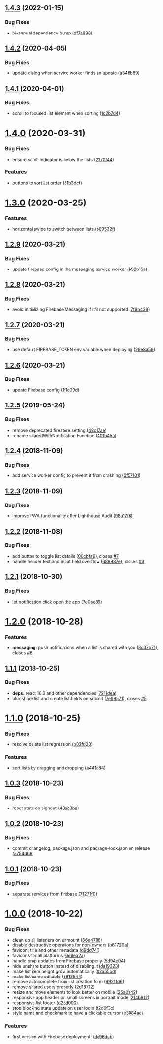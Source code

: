 ## [1.4.3](https://github.com/helleroy/shoppinglist/compare/v1.4.2...v1.4.3) (2022-01-15)

### Bug Fixes

- bi-annual dependency bump ([df7a898](https://github.com/helleroy/shoppinglist/commit/df7a898d7224d3a3e2f48b546a75163531e09d55))

## [1.4.2](https://github.com/helleroy/shoppinglist/compare/v1.4.1...v1.4.2) (2020-04-05)

### Bug Fixes

- update dialog when service worker finds an update ([a346b89](https://github.com/helleroy/shoppinglist/commit/a346b891d79ba8401e6f8c0d301fa08b4f01112a))

## [1.4.1](https://github.com/helleroy/shoppinglist/compare/v1.4.0...v1.4.1) (2020-04-01)

### Bug Fixes

- scroll to focused list element when sorting ([1c2b7d4](https://github.com/helleroy/shoppinglist/commit/1c2b7d4cb51fc9467901be51b3584404b9e083ae))

# [1.4.0](https://github.com/helleroy/shoppinglist/compare/v1.3.0...v1.4.0) (2020-03-31)

### Bug Fixes

- ensure scroll indicator is below the lists ([2370f44](https://github.com/helleroy/shoppinglist/commit/2370f44952180daaff2e959d2b6d78f85cacc8a4))

### Features

- buttons to sort list order ([81b3dcf](https://github.com/helleroy/shoppinglist/commit/81b3dcf4fe4251477cbc37427495190deef1ad37))

# [1.3.0](https://github.com/helleroy/shoppinglist/compare/v1.2.9...v1.3.0) (2020-03-25)

### Features

- horizontal swipe to switch between lists ([b09532f](https://github.com/helleroy/shoppinglist/commit/b09532f8b326777c33b0988f91cd581860488fde))

## [1.2.9](https://github.com/helleroy/shoppinglist/compare/v1.2.8...v1.2.9) (2020-03-21)

### Bug Fixes

- update firebase config in the messaging service worker ([b92b15a](https://github.com/helleroy/shoppinglist/commit/b92b15a9fbeb0d30dde7011bf72d5c07bb7472b5))

## [1.2.8](https://github.com/helleroy/shoppinglist/compare/v1.2.7...v1.2.8) (2020-03-21)

### Bug Fixes

- avoid initializing Firebase Messaging if it's not supported ([7f8b439](https://github.com/helleroy/shoppinglist/commit/7f8b439525ce48f503546e00bbc87fe01b87d968))

## [1.2.7](https://github.com/helleroy/shoppinglist/compare/v1.2.6...v1.2.7) (2020-03-21)

### Bug Fixes

- use default FIREBASE_TOKEN env variable when deploying ([29e8a59](https://github.com/helleroy/shoppinglist/commit/29e8a59dcbc7685eee11cf67bdc5d32ffd5a475f))

## [1.2.6](https://github.com/helleroy/shoppinglist/compare/v1.2.5...v1.2.6) (2020-03-21)

### Bug Fixes

- update Firebase config ([1f1e39d](https://github.com/helleroy/shoppinglist/commit/1f1e39d62ae18e633ca1b3de8b508e1a0486bd66))

## [1.2.5](https://github.com/helleroy/shoppinglist/compare/v1.2.4...v1.2.5) (2019-05-24)

### Bug Fixes

- remove deprecated firestore setting ([42d17ae](https://github.com/helleroy/shoppinglist/commit/42d17ae))
- rename sharedWithNotification Function ([401b45a](https://github.com/helleroy/shoppinglist/commit/401b45a))

## [1.2.4](https://github.com/helleroy/shoppinglist/compare/v1.2.3...v1.2.4) (2018-11-09)

### Bug Fixes

- add service worker config to prevent it from crashing ([0f57101](https://github.com/helleroy/shoppinglist/commit/0f57101))

## [1.2.3](https://github.com/helleroy/shoppinglist/compare/v1.2.2...v1.2.3) (2018-11-09)

### Bug Fixes

- improve PWA functionality after Lighthouse Audit ([98a17f6](https://github.com/helleroy/shoppinglist/commit/98a17f6))

## [1.2.2](https://github.com/helleroy/shoppinglist/compare/v1.2.1...v1.2.2) (2018-11-08)

### Bug Fixes

- add button to toggle list details ([00cbfa9](https://github.com/helleroy/shoppinglist/commit/00cbfa9)), closes [#7](https://github.com/helleroy/shoppinglist/issues/7)
- handle header text and input field overflow ([688987e](https://github.com/helleroy/shoppinglist/commit/688987e)), closes [#3](https://github.com/helleroy/shoppinglist/issues/3)

## [1.2.1](https://github.com/helleroy/shoppinglist/compare/v1.2.0...v1.2.1) (2018-10-30)

### Bug Fixes

- let notification click open the app ([7e0ae89](https://github.com/helleroy/shoppinglist/commit/7e0ae89))

# [1.2.0](https://github.com/helleroy/shoppinglist/compare/v1.1.1...v1.2.0) (2018-10-28)

### Features

- **messaging:** push notifications when a list is shared with you ([8c07b71](https://github.com/helleroy/shoppinglist/commit/8c07b71)), closes [#6](https://github.com/helleroy/shoppinglist/issues/6)

## [1.1.1](https://github.com/helleroy/shoppinglist/compare/v1.1.0...v1.1.1) (2018-10-25)

### Bug Fixes

- **deps:** react 16.6 and other dependencies ([7211dea](https://github.com/helleroy/shoppinglist/commit/7211dea))
- blur share list and create list fields on submit ([7e99571](https://github.com/helleroy/shoppinglist/commit/7e99571)), closes [#5](https://github.com/helleroy/shoppinglist/issues/5)

# [1.1.0](https://github.com/helleroy/shoppinglist/compare/v1.0.3...v1.1.0) (2018-10-25)

### Bug Fixes

- resolve delete list regression ([b82fd23](https://github.com/helleroy/shoppinglist/commit/b82fd23))

### Features

- sort lists by dragging and dropping ([a441d84](https://github.com/helleroy/shoppinglist/commit/a441d84))

## [1.0.3](https://github.com/helleroy/shoppinglist/compare/v1.0.2...v1.0.3) (2018-10-23)

### Bug Fixes

- reset state on signout ([43ac3ba](https://github.com/helleroy/shoppinglist/commit/43ac3ba))

## [1.0.2](https://github.com/helleroy/shoppinglist/compare/v1.0.1...v1.0.2) (2018-10-23)

### Bug Fixes

- commit changelog, package.json and package-lock.json on release ([a754db6](https://github.com/helleroy/shoppinglist/commit/a754db6))

## [1.0.1](https://github.com/helleroy/shoppinglist/compare/v1.0.0...v1.0.1) (2018-10-23)

### Bug Fixes

- separate services from firebase ([71271f0](https://github.com/helleroy/shoppinglist/commit/71271f0))

# [1.0.0](https://github.com/helleroy/shoppinglist/tree/v1.0.0) (2018-10-22)

### Bug Fixes

- clean up all listeners on unmount ([66e4788](https://github.com/helleroy/shoppinglist/commit/66e4788))
- disable destructive operations for non-owners ([b61720a](https://github.com/helleroy/shoppinglist/commit/b61720a))
- favicon, title and other metadata ([d9dd741](https://github.com/helleroy/shoppinglist/commit/d9dd741))
- favicons for all platforms ([6e6ea2a](https://github.com/helleroy/shoppinglist/commit/6e6ea2a))
- handle prop updates from Firebase properly ([5d94c04](https://github.com/helleroy/shoppinglist/commit/5d94c04))
- hide unshare button instead of disabling it ([da19323](https://github.com/helleroy/shoppinglist/commit/da19323))
- make list item height grow automatically ([02a55bd](https://github.com/helleroy/shoppinglist/commit/02a55bd))
- make list name editable ([8813544](https://github.com/helleroy/shoppinglist/commit/8813544))
- remove autocomplete from list creation form ([99211d6](https://github.com/helleroy/shoppinglist/commit/99211d6))
- remove shared users properly ([2d18712](https://github.com/helleroy/shoppinglist/commit/2d18712))
- resize and move elements to look better on mobile ([25a0a42](https://github.com/helleroy/shoppinglist/commit/25a0a42))
- responsive app header on small screens in portrait mode ([214b912](https://github.com/helleroy/shoppinglist/commit/214b912))
- responsive list footer ([d25d090](https://github.com/helleroy/shoppinglist/commit/d25d090))
- stop blocking state update on user login ([f2d6f3c](https://github.com/helleroy/shoppinglist/commit/f2d6f3c))
- style name and checkmark to have a clickable cursor ([e3084ae](https://github.com/helleroy/shoppinglist/commit/e3084ae))

### Features

- first version with Firebase deployment! ([dc96dcb](https://github.com/helleroy/shoppinglist/commit/dc96dcb))
